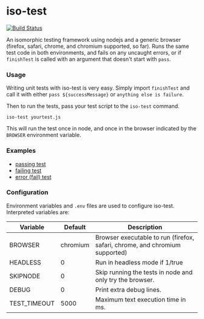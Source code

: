 # iso-test

[![Build Status](https://travis-ci.org/isysd-mirror/iso-test.svg?branch=isysd)](https://travis-ci.org/isysd-mirror/iso-test)

An isomorphic testing framework using nodejs and a generic browser (firefox, safari, chrome, and chromium supported, so far). Runs the same test code in both environments, and fails on any uncaught errors, or if `finishTest` is called with an argument that doesn't start with `pass`.

### Usage

Writing unit tests with iso-test is very easy. Simply import `finishTest` and call it with either `pass ${successMessage}` or `anything else is failure`.

Then to run the tests, pass your test script to the `iso-test` command.

```
iso-test yourtest.js
```

This will run the test once in node, and once in the browser indicated by the `BROWSER` environment variable.

### Examples

 + [passing test](https://github.com/isysd-mirror/iso-test/blob/isysd/pass.js)
 + [failing test](https://github.com/isysd-mirror/iso-test/blob/isysd/fail.js)
 + [error (fail) test](https://github.com/isysd-mirror/iso-test/blob/isysd/error.js)

### Configuration

Environment variables and `.env` files are used to configure iso-test. Interpreted variables are:

| Variable | Default | Description |
|----------|---------|-------------|
| BROWSER  | chromium | Browser executable to run (firefox, safari, chrome, and chromium supported) |
| HEADLESS | 0       | Run in headless mode if 1/true |
| SKIPNODE | 0       | Skip running the tests in node and only try the browser. |
| DEBUG    | 0       | Print extra debug lines. |
| TEST_TIMEOUT | 5000 | Maximum text execution time in ms. |